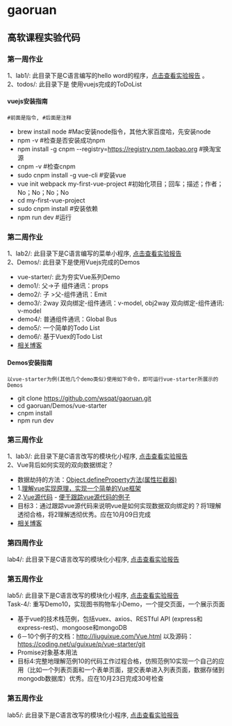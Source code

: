 # gaoruan
## 高软课程实验代码
### 第一周作业
  1、lab1/: 此目录下是C语言编写的hello word的程序，[点击查看实验报告](https://www.shiyanlou.com/courses/reports/1290122)  。  
  2、todos/: 此目录下是
  使用vuejs完成的ToDoList   
  
#### vuejs安装指南
    #前面是指令, #后面是注释
-  brew install node 
#Mac安装node指令，其他大家百度哈，先安装node
-  npm -v #检查是否安装成功npm
-  npm install -g cnpm --registry=https://registry.npm.taobao.org #换淘宝源
-  cnpm -v #检查cnpm
-  sudo cnpm install -g vue-cli #安装vue
-  vue init webpack my-first-vue-project #初始化项目；回车；描述；作者；No；No；No；No
-  cd my-first-vue-project
-  sudo cnpm install #安装依赖
-  npm run dev #运行

### 第二周作业
  1、lab2/: 此目录下是C语言编写的菜单小程序, [点击查看实验报告](https://github.com/wsqat/gaoruan/tree/master/lab2)    
  2、Demos/: 此目录下是使用Vuejs完成的Demos  
-   vue-starter/: 此为夯实Vue系列Demo   
-   demo1/: 父->子 组件通讯：props  
-   demo2/: 子 >父-组件通讯：Emit    
-   demo3/: 2way 双向绑定-组件通讯：v-model, obj2way 双向绑定-组件通讯: v-model   
-   demo4/: 普通组件通讯：Global Bus
-   demo5/: 一个简单的Todo List
-   demo6/: 基于Vuex的Todo List
-   [相关博客](http://liuguixue.com/14944169197755.html)

#### Demos安装指南
    以vue-starter为例(其他几个demo类似)使用如下命令，即可运行vue-starter所展示的Demos
-  git clone https://github.com/wsqat/gaoruan.git
-  cd gaoruan/Demos/vue-starter
-  cnpm install
-  npm run dev

### 第三周作业
  1、lab3/: 此目录下是C语言改写的模块化小程序, [点击查看实验报告](https://github.com/wsqat/gaoruan/tree/master/lab3)   
  2、Vue背后如何实现的双向数据绑定？  
*  数据劫持的方法：[Object.defineProperty方法(属性拦截器)](http://blog.csdn.net/u011277123/article/details/58597638)  
* 1.[理解vue实现原理，实现一个简单的Vue框架](https://github.com/fwing1987/MyVue)
* 2.[Vue源代码](https://github.com/vuejs/vue) - [便于跟踪vue源代码的例子](https://coding.net/u/mengning/p/mengning/git/raw/master/ase/vue-example.zip)
* 目标3：通过跟踪vue源代码来说明vue是如何实现数据双向绑定的？将1理解透彻合格，将2理解透彻优秀。应在10月09日完成
* [相关博客](https://zhuanlan.zhihu.com/p/24435564)

### 第四周作业
  lab4/: 此目录下是C语言改写的模块化小程序, [点击查看实验报告](https://github.com/wsqat/gaoruan/tree/master/lab4)

### 第五周作业 
  lab5/: 此目录下是C语言改写的模块化小程序, [点击查看实验报告](https://github.com/wsqat/gaoruan/tree/master/lab5)   
  Task-4/: 重写Demo10，实现图书购物车小Demo，一个提交页面，一个展示页面   
* 基于vue的技术栈范例，包括vuex、axios、RESTful API (express和express-rest)、mongoose和mongoDB
* 6－10个例子的文档：http://liuguixue.com/Vue.html 以及源码：https://coding.net/u/guixue/p/vue-starter/git
* Promise对象基本用法
* 目标4:完整地理解范例10的代码工作过程合格，仿照范例10实现一个自己的应用（比如一个列表页面和一个表单页面，提交表单进入列表页面，数据存储到mongodb数据库）优秀。应在10月23日完成30号检查

### 第五周作业 
  lab5/: 此目录下是C语言改写的模块化小程序, [点击查看实验报告](https://github.com/wsqat/gaoruan/tree/master/lab5)   